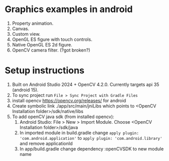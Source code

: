 # Graphics examples in android


1. Property animation.
2. Canvas.
3. Custom view.
3. OpenGL ES figure with touch controls.
4. Native OpenGL ES 2d figure.
5. OpenCV camera filter. (?got broken?)


# Setup instructions

1. Built on Android Studio 2024 + OpenCV 4.2.0. Currently targets api 35 (android 15).
2. To sync project run `File > Sync Project with Gradle Files`
3. install opencv https://opencv.org/releases/ for android
4. Create symbolic link ./app/src/main/jniLibs which points to \<OpenCV Installation folder>/sdk/native/libs
5. To add openCV java sdk (from installed opencv):
    1. Android Studio: File > New > Import Module. Choose \<OpenCV Installation folder>/sdk/java
    2. In imported module in build.gradle change `apply plugin: 'com.android.application'` to `apply plugin: 'com.android.library'` and remove applicationId
    3. In app/build.gradle change dependency :openCVSDK to new module name
